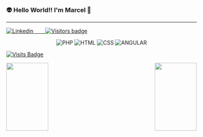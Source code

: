 ### :alien: Hello World!! I'm Marcel 🖖
<hr>

<div align="left">
  <a href="https://www.linkedin.com/in/mmmelo/">
      <img src="https://img.shields.io/badge/-LinkedIn-blue?style=flat-square&logo=Linkedin&logoColor=white&link=https://www.linkedin.com/in/mmmelo/" alt="Linkedin" />
  </a>
<a href="https://badges.pufler.dev">
    <img src="https://badges.pufler.dev/visits/mmmelo/git" alt="Visitors badge" />
  </a>
</div>

<div align="center">
  
  ![PHP](https://img.shields.io/badge/-php-7478AE?style=flat&logoColor=white&logo=php) 
    ![HTML](https://img.shields.io/badge/-HTML-ff0d00?style=flat&logoColor=white&logo=html5) 
  ![CSS](https://img.shields.io/badge/-CSS-196eff?style=flat&logoColor=white&logo=css3) 
  ![ANGULAR](https://img.shields.io/badge/-ANGULAR-ff0d00?style=flat&logoColor=white&logo=angular) 
  
</div>


[![Visits Badge](https://badges.pufler.dev/visits/mmmelo/git)](https://badges.pufler.dev)

<p align="left">
  <a href="https://github.com/mmmelo/github-readme-stats">
    <img align="left" height="180px" width="47%" src="https://github-readme-stats.vercel.app/api?username=mmmelo&count_private=true&layout=compact&show_icons=true&theme=solarized-dark" />
  </a>
</p>

<p align="right">
  <a href="https://github.com/mmmelo">
    <img align="right" height="180px" width="47%" src="https://github-readme-stats.vercel.app/api/top-langs/?username=mmmelo&layout=compact&theme=solarized-dark&hide=HTML,Jupyter Notebook" />
  </a>
</p>
